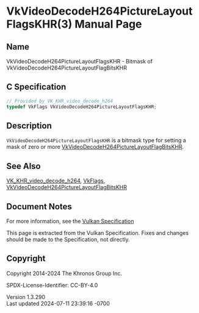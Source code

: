 # VkVideoDecodeH264PictureLayoutFlagsKHR(3) Manual Page

## Name

VkVideoDecodeH264PictureLayoutFlagsKHR - Bitmask of
VkVideoDecodeH264PictureLayoutFlagBitsKHR



## <a href="#_c_specification" class="anchor"></a>C Specification

``` c
// Provided by VK_KHR_video_decode_h264
typedef VkFlags VkVideoDecodeH264PictureLayoutFlagsKHR;
```

## <a href="#_description" class="anchor"></a>Description

`VkVideoDecodeH264PictureLayoutFlagsKHR` is a bitmask type for setting a
mask of zero or more
[VkVideoDecodeH264PictureLayoutFlagBitsKHR](https://registry.khronos.org/vulkan/specs/1.3-extensions/man/html/VkVideoDecodeH264PictureLayoutFlagBitsKHR.html).

## <a href="#_see_also" class="anchor"></a>See Also

[VK_KHR_video_decode_h264](https://registry.khronos.org/vulkan/specs/1.3-extensions/man/html/VK_KHR_video_decode_h264.html),
[VkFlags](https://registry.khronos.org/vulkan/specs/1.3-extensions/man/html/VkFlags.html),
[VkVideoDecodeH264PictureLayoutFlagBitsKHR](https://registry.khronos.org/vulkan/specs/1.3-extensions/man/html/VkVideoDecodeH264PictureLayoutFlagBitsKHR.html)

## <a href="#_document_notes" class="anchor"></a>Document Notes

For more information, see the <a
href="https://registry.khronos.org/vulkan/specs/1.3-extensions/html/vkspec.html#VkVideoDecodeH264PictureLayoutFlagsKHR"
target="_blank" rel="noopener">Vulkan Specification</a>

This page is extracted from the Vulkan Specification. Fixes and changes
should be made to the Specification, not directly.

## <a href="#_copyright" class="anchor"></a>Copyright

Copyright 2014-2024 The Khronos Group Inc.

SPDX-License-Identifier: CC-BY-4.0

Version 1.3.290  
Last updated 2024-07-11 23:39:16 -0700
